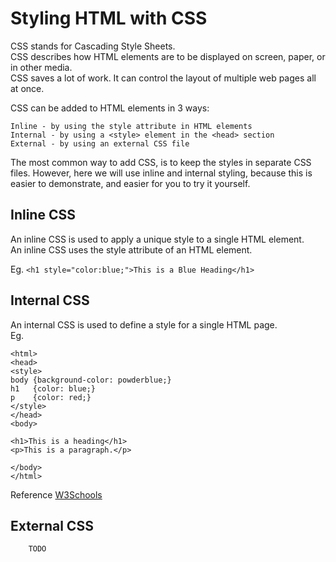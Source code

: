 # Styling HTML with CSS

CSS stands for Cascading Style Sheets.  
CSS describes how HTML elements are to be displayed on screen, paper, or in other media.  
CSS saves a lot of work. It can control the layout of multiple web pages all at once.  
  
CSS can be added to HTML elements in 3 ways:

    Inline - by using the style attribute in HTML elements
    Internal - by using a <style> element in the <head> section
    External - by using an external CSS file  

The most common way to add CSS, is to keep the styles in separate CSS files. However, here we will use inline and internal styling, because this is easier to demonstrate, and easier for you to try it yourself.  
  
## Inline CSS
  
An inline CSS is used to apply a unique style to a single HTML element.  
An inline CSS uses the style attribute of an HTML element. 

Eg. ``` <h1 style="color:blue;">This is a Blue Heading</h1> ```
  
## Internal CSS

An internal CSS is used to define a style for a single HTML page.  
Eg. 
``` <!DOCTYPE html>
<html>
<head>
<style>
body {background-color: powderblue;}
h1   {color: blue;}
p    {color: red;}
</style>
</head>
<body>

<h1>This is a heading</h1>
<p>This is a paragraph.</p>

</body>
</html>
```
  
Reference [W3Schools](https://www.w3schools.com/html/html_css.asp)

## External CSS

        TODO
